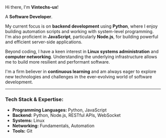 Hi there, I'm **Vintechs-ux**!

A **Software Developer**.

My current focus is on **backend development** using **Python**, where I enjoy building automation scripts and working with system-level programming. I'm also proficient in **JavaScript**, particularly **Node.js**, for building powerful and efficient server-side applications.

Beyond coding, I have a keen interest in **Linux systems administration** and **computer networking**. Understanding the underlying infrastructure allows me to build more resilient and performant software.

I'm a firm believer in **continuous learning** and am always eager to explore new technologies and challenges in the ever-evolving world of software development.

---

### **Tech Stack & Expertise:**

* **Programming Languages:** Python, JavaScript
* **Backend:** Python, Node.js, RESTful APIs, WebSocket
* **Systems:** Linux
* **Networking:** Fundamentals, Automation
* **Tools:** Git
